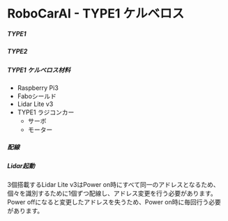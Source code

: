 # RoboCarAI - TYPE1 ケルベロス

##### TYPE1

##### TYPE2

##### TYPE1 ケルベロス材料
* Raspberry Pi3
* Faboシールド
* Lidar Lite v3
* TYPE1 ラジコンカー
  * サーボ
  * モーター

##### 配線

##### Lidar起動
3個搭載するLidar Lite v3はPower on時にすべて同一のアドレスとなるため、個々を識別するために1個ずつ配線し、アドレス変更を行う必要があります。
Power offになると変更したアドレスを失うため、Power on時に毎回行う必要があります。

